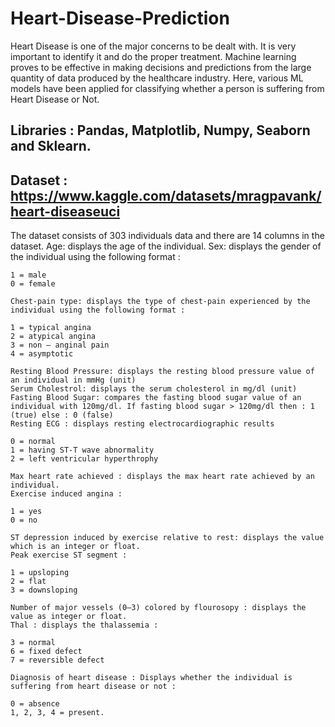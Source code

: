 # Heart-Disease-Prediction
Heart Disease is one of the major concerns to be dealt with. It is very important to identify it and do the proper treatment. Machine learning proves to be effective in making decisions and predictions from the large quantity of data produced by the healthcare industry.
Here, various ML models have been applied for classifying whether a person is suffering from Heart Disease or Not. 

## Libraries :  Pandas, Matplotlib, Numpy, Seaborn and Sklearn.
## Dataset : https://www.kaggle.com/datasets/mragpavank/heart-diseaseuci
The dataset consists of 303 individuals data and there are 14 columns in the dataset.
    Age: displays the age of the individual.
    Sex: displays the gender of the individual using the following format :

    1 = male
    0 = female

    Chest-pain type: displays the type of chest-pain experienced by the individual using the following format :

    1 = typical angina
    2 = atypical angina
    3 = non — anginal pain
    4 = asymptotic

    Resting Blood Pressure: displays the resting blood pressure value of an individual in mmHg (unit)
    Serum Cholestrol: displays the serum cholesterol in mg/dl (unit)
    Fasting Blood Sugar: compares the fasting blood sugar value of an individual with 120mg/dl. If fasting blood sugar > 120mg/dl then : 1 (true) else : 0 (false)
    Resting ECG : displays resting electrocardiographic results

    0 = normal
    1 = having ST-T wave abnormality
    2 = left ventricular hyperthrophy

    Max heart rate achieved : displays the max heart rate achieved by an individual.
    Exercise induced angina :

    1 = yes
    0 = no

    ST depression induced by exercise relative to rest: displays the value which is an integer or float.
    Peak exercise ST segment :

    1 = upsloping
    2 = flat
    3 = downsloping

    Number of major vessels (0–3) colored by flourosopy : displays the value as integer or float.
    Thal : displays the thalassemia :

    3 = normal
    6 = fixed defect
    7 = reversible defect

    Diagnosis of heart disease : Displays whether the individual is suffering from heart disease or not :

    0 = absence
    1, 2, 3, 4 = present.
